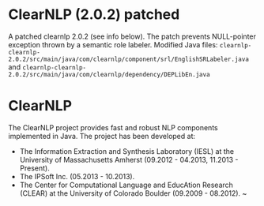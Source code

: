ClearNLP (2.0.2) patched
=============
A patched clearnlp 2.0.2 (see info below). The patch prevents NULL-pointer exception thrown by a semantic role labeler. Modified Java files: ``clearnlp-clearnlp-2.0.2/src/main/java/com/clearnlp/component/srl/EnglishSRLabeler.java``
and
``clearnlp-clearnlp-2.0.2/src/main/java/com/clearnlp/dependency/DEPLibEn.java``

ClearNLP
=============

The ClearNLP project provides fast and robust NLP components implemented in Java. The project has been developed at:
 * The Information Extraction and Synthesis Laboratory (IESL) at the University of Massachusetts Amherst (09.2012 - 04.2013, 11.2013 - Present).
 * The IPSoft Inc. (05.2013 - 10.2013).
 * The Center for Computational Language and EducAtion Research (CLEAR) at the University of Colorado Boulder (09.2009 - 08.2012).
~                                                                                                                                           

